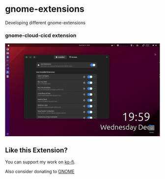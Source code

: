 # gnome-extensions
Developing different gnome-extensions

### gnome-cloud-cicd extension

![gnome-cloud-cicd](./gnome-cloud-cicd@devopsnextgenx/gnome-cloud-cicd.gif)

## Like this Extension?

You can support my work on [ko-fi](https://ko-fi.com/devopsnextgenx).

Also consider donating to [GNOME](https://www.gnome.org/support-gnome/donate/)